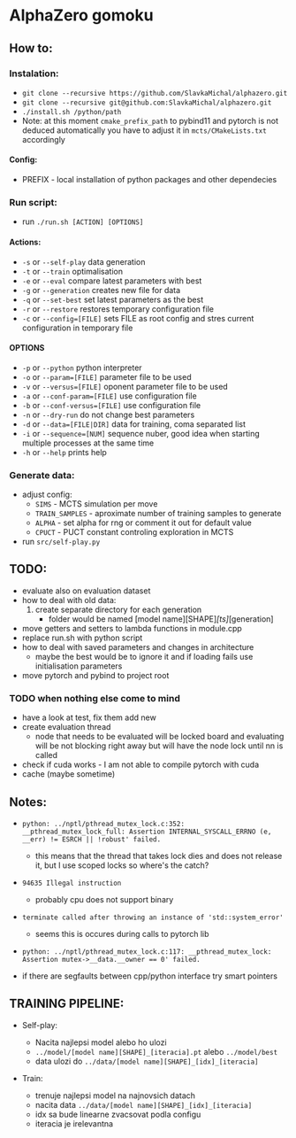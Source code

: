 # AlphaZero gomoku

## How to:
### Instalation:
* `git clone --recursive https://github.com/SlavkaMichal/alphazero.git`
* `git clone --recursive git@github.com:SlavkaMichal/alphazero.git`
* `./install.sh /python/path`
* Note: at this moment `cmake_prefix_path` to pybind11 and pytorch is not
deduced automatically you have to adjust it in `mcts/CMakeLists.txt`
accordingly

#### Config:
* PREFIX - local installation of python packages and other dependecies

### Run script:
* run `./run.sh [ACTION] [OPTIONS]`
#### Actions:
* `-s` or `--self-play`		data generation
* `-t` or `--train`		optimalisation
* `-e` or `--eval`		compare latest parameters with best
* `-g` or `--generation`	creates new file for data
* `-q` or `--set-best`		set latest parameters as the best
* `-r` or `--restore`		restores temporary configuration file
* `-c` or `--config=[FILE]`	sets FILE as root config and stres current configuration in temporary file

#### OPTIONS
* `-p` or `--python`	python interpreter
* `-o` or `--param=[FILE]`	parameter file to be used
* `-v` or `--versus=[FILE]`	oponent parameter file to be used
* `-a` or `--conf-param=[FILE]`	use configuration file
* `-b` or `--conf-versus=[FILE]` use configuration file
* `-n` or `--dry-run`	do not change best parameters
* `-d` or `--data=[FILE|DIR]`	data for training, coma separated list
* `-i` or `--sequence=[NUM]`	sequence nuber, good idea when starting
multiple processes at the same time
* `-h` or `--help`	prints help


### Generate data:
* adjust config:
	* `SIMS` - MCTS simulation per move
	* `TRAIN_SAMPLES` - aproximate number of training samples to generate
	* `ALPHA` - set alpha for rng or comment it out for default value
	* `CPUCT` - PUCT constant controling exploration in MCTS
* run `src/self-play.py`


## TODO:
* evaluate also on evaluation dataset
* how to deal with old data:
	1. create separate directory for each generation
		* folder would be named [model name][SHAPE]_[ts]_[generation]
* move getters and setters to lambda functions in module.cpp
* replace run.sh with python script
* how to deal with saved parameters and changes in architecture
	* maybe the best would be to ignore it and if loading fails
	  use initialisation parameters
* move pytorch and pybind to project root
### TODO when nothing else come to mind
* have a look at test, fix them add new
* create evaluation thread
	* node that needs to be evaluated will be locked board and evaluating
will be not blocking right away but will have the node lock until nn is called
* check if cuda works - I am not able to compile pytorch with cuda
* cache (maybe sometime)

## Notes:
* `python: ../nptl/pthread_mutex_lock.c:352: __pthread_mutex_lock_full: Assertion INTERNAL_SYSCALL_ERRNO (e, __err) != ESRCH || !robust' failed.`
	* this means that the thread that takes lock dies and does not release
it, but I use scoped locks so where's the catch?
* `94635 Illegal instruction`
	* probably cpu does not support binary
* `terminate called after throwing an instance of 'std::system_error'`
	* seems this is occures during calls to pytorch lib
* `python: ../nptl/pthread_mutex_lock.c:117: __pthread_mutex_lock: Assertion mutex->__data.__owner == 0' failed.`



* if there are segfaults between cpp/python interface try smart pointers

## TRAINING PIPELINE:
* Self-play:
	* Nacita najlepsi model alebo ho ulozi
	* `../model/[model name][SHAPE]_[iteracia].pt` alebo `../model/best`
	* data ulozi do `../data/[model name][SHAPE]_[idx]_[iteracia]`

* Train:
	* trenuje najlepsi model na najnovsich datach
	* nacita data `../data/[model name][SHAPE]_[idx]_[iteracia]`
	* idx sa bude linearne zvacsovat podla configu
	* iteracia je irelevantna
